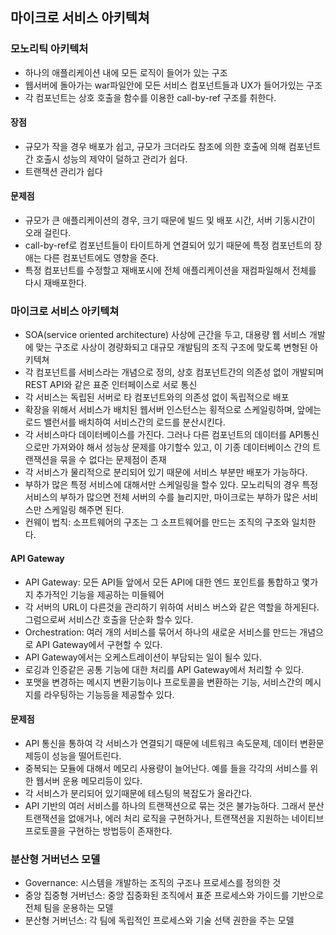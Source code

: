 ## 마이크로 서비스 아키텍쳐

### 모노리틱 아키텍처
- 하나의 애플리케이션 내에 모든 로직이  들어가 있는 구조
- 웹서버에 돌아가는 war파일안에 모든 서비스 컴포넌트들과 UX가 들어가있는 구조
- 각 컴포넌트는 상호 호출을 함수를 이용한 call-by-ref 구조를 취한다.

#### 장점
- 규모가 작을 경우 배포가 쉽고, 규모가 크더라도 참조에 의한 호출에 의해 컴포넌트 간 호출시 성능의 제약이 덜하고 관리가 쉽다.
- 트랜잭션 관리가 쉽다

#### 문제점
- 규모가 큰 애플리케이션의 경우, 크기 때문에 빌드 및 배포 시간, 서버 기동시간이 오래 걸린다.
-  call-by-ref로 컴포넌트들이 타이트하게 연결되어 있기 때문에 특정 컴포넌트의 장애는 다른 컴포넌트에도 영향을 준다.
- 특정 컴포넌트를 수정할고 재배포시에 전체 애플리케이션을 재컴파일해서 전체를 다시 재배포한다.

### 마이크로 서비스 아키텍쳐
- SOA(service oriented architecture) 사상에 근간을 두고, 대용량 웹 서비스 개발에 맞는 구조로 사상이 경량화되고 대규모 개발팀의 조직 구조에 맞도록 변형된 아키텍쳐
- 각 컴포넌트를 서비스라는 개념으로 정의, 상호 컴포넌트간의 의존성 없이 개발되며 REST API와 같은 표준 인터페이스로 서로 통신
- 각 서비스는 독립된 서버로 타 컴포넌트와의 의존성 없이 독립적으로 배포
- 확장을 위해서 서비스가 배치된 웹서버 인스턴스는 횡적으로 스케일링하며, 앞에는 로드 밸런서를 배치하여 서비스간의 로드를 분산시킨다.
- 각 서비스마다 데이터베이스를 가진다. 그러나 다른 컴포넌트의 데이터를 API통신으로만 가져와야 해서 성능상 문제를 야기할수 있고, 이 기종 데이터베이스 간의 트랜잭션을 묶을 수 없다는 문제점이 존재
- 각 서비스가 물리적으로 분리되어 있기 때문에 서비스 부분만 배포가 가능하다.
- 부하가 많은 특정 서비스에 대해서만 스케일링을 할수 있다. 모노리틱의 경우 특정 서비스의 부하가 많으면 전체 서버의 수를 늘리지만, 마이크로는 부하가 많은 서비스만 스케일링 해주면 된다.
- 컨웨이 법칙: 소프트웨어의 구조는 그 소프트웨어를 만드는 조직의 구조와 일치한다.

#### API Gateway
- API Gateway: 모든 API들 앞에서 모든 API에 대한 엔드 포인트를 통합하고 몇가지 추가적인 기능을 제공하는 미들웨어
- 각 서버의 URL이 다른것을 관리하기 위하여 서비스 버스와 같은 역할을 하게된다. 그럼으로써 서비스간 호출을 단순화 할수 있다.
- Orchestration: 여러 개의 서비스를 묶어서 하나의 새로운 서비스를 만드는 개념으로 API Gateway에서 구현할 수 있다.
- API Gateway에서는 오케스트레이션이 부담되는 일이 될수 있다.
- 로깅과 인증같은 공통 기능에 대한 처리를 API Gateway에서 처리할 수 있다.
- 포맷을 변경하는 메시지 변환기능이나 프로토콜을 변환하는 기능, 서비스간의 메시지를 라우팅하는 기능등을 제공할수 있다.

#### 문제점
- API 통신을 통하여 각 서비스가 연결되기 때문에 네트워크 속도문제, 데이터 변환문제등이 성능을 떨어트린다.
- 중복되는 모듈에 대해서 메모리 사용량이 늘어난다. 예를 들을 각각의 서비스를 위한 웹서버 운용 메모리등이 있다.
- 각 서비스가 분리되어 있기때문에 테스팅의 복잡도가 올라간다.
- API 기반의 여러 서비스를 하나의 트랜잭션으로 묶는 것은 불가능하다. 그래서 분산 트랜잭션을 없애거나, 에러 처리 로직을 구현하거나, 트랜잭션을 지원하는 네이티브 프로토콜을 구현하는 방법등이 존재한다.

### 분산형 거버넌스 모델
- Governance: 시스템을 개발하는 조직의 구조나 프로세스를 정의한 것
- 중앙 집중형 거버넌스: 중앙 집중화된 조직에서 표준 프로세스와 가이드를 기반으로 전체 팀을 운용하는 모델
- 분산형 거버넌스: 각 팀에 독립적인 프로세스와 기술 선택 권한을 주는 모델
